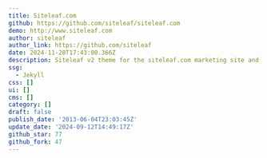 ```yaml
---
title: Siteleaf.com
github: https://github.com/siteleaf/siteleaf.com
demo: http://www.siteleaf.com
author: siteleaf
author_link: https://github.com/siteleaf
date: 2024-11-28T17:43:00.366Z
description: Siteleaf v2 theme for the siteleaf.com marketing site and blog
ssg:
  - Jekyll
css: []
ui: []
cms: []
category: []
draft: false
publish_date: '2013-06-04T23:03:45Z'
update_date: '2024-09-12T14:49:17Z'
github_star: 77
github_fork: 47
---
```

